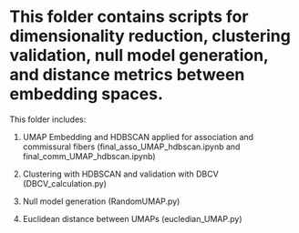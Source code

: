 # This folder contains scripts for dimensionality reduction, clustering validation, null model generation, and distance metrics between embedding spaces. 

This folder includes:

1. UMAP Embedding and HDBSCAN applied for association and commissural fibers (final_asso_UMAP_hdbscan.ipynb and final_comm_UMAP_hdbscan.ipynb)

2. Clustering with HDBSCAN and validation with DBCV (DBCV_calculation.py)

3. Null model generation (RandomUMAP.py)
   
4. Euclidean distance between UMAPs (eucledian_UMAP.py)

